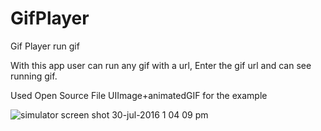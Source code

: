 # GifPlayer
Gif Player run gif 

With this app user can run any gif with a url, Enter the gif url and can see running gif.

Used Open Source File UIImage+animatedGIF for the example

![simulator screen shot 30-jul-2016 1 04 09 pm](https://cloud.githubusercontent.com/assets/5277297/17268889/30a3ab82-5656-11e6-8e5b-d4b9c10e6d6e.png)
